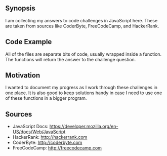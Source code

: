 ## Synopsis

I am collecting my answers to code challenges in JavaScript here. These are taken from sources like CoderByte, FreeCodeCamp, and HackerRank.

## Code Example

All of the files are separate bits of code, usually wrapped inside a function. The functions will return the answer to the challenge question.

## Motivation

I wanted to document my progress as I work through these challenges in one place. It is also good to keep solutions handy in case I need to use one of these functions in a bigger program.

## Sources
* JavaScript Docs: https://developer.mozilla.org/en-US/docs/Web/JavaScript
* HackerRank: http://hackerrank.com
* CoderByte: http://coderbyte.com
* FreeCodeCamp: http://freecodecamp.com

